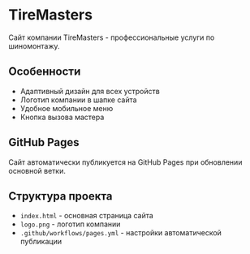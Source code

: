 # TireMasters

Сайт компании TireMasters - профессиональные услуги по шиномонтажу.

## Особенности

- Адаптивный дизайн для всех устройств
- Логотип компании в шапке сайта
- Удобное мобильное меню
- Кнопка вызова мастера

## GitHub Pages

Сайт автоматически публикуется на GitHub Pages при обновлении основной ветки.

## Структура проекта

- `index.html` - основная страница сайта
- `logo.png` - логотип компании
- `.github/workflows/pages.yml` - настройки автоматической публикации